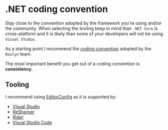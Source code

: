 # .NET coding convention

Stay close to the convention adopted by the framework you're using and/or the community. When selecting the tooling keep in mind than `.NET Core` is cross-platform and it is likely than some of your developers will not be using `Visual Studio`.

As a starting point I recommend the [coding convention][roslyn] adopted by the `Roslyn` team.

The most important benefit you get out of a coding convention is **consistency**.

## Tooling

I recommend using [EditorConfig][editorconfig] as it is supported by:

- [Visual Studio][visual-studio]
- [ReSharper][resharper]
- [Rider][rider]
- [Visual Studio Code][visual-studio-code]

[editorconfig]: [http://editorconfig.org/]
[visual-studio]: https://docs.microsoft.com/en-us/visualstudio/ide/editorconfig-code-style-settings-reference
[resharper]: https://www.jetbrains.com/help/resharper/Using_EditorConfig.html
[rider]: https://www.jetbrains.com/help/rider/Using_EditorConfig.html
[visual-studio-code]: https://marketplace.visualstudio.com/items?itemName=EditorConfig.EditorConfig
[roslyn]: https://github.com/dotnet/roslyn/blob/master/.editorconfig
